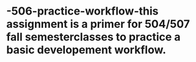 # -506-practice-workflow-this assignment is a primer for 504/507 fall semesterclasses to practice a basic developement workflow. 
